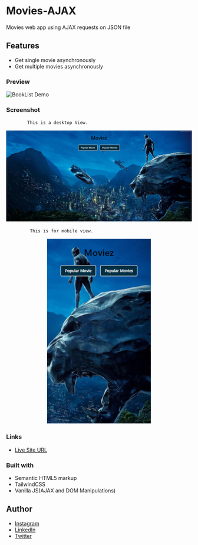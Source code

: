 # Movies-AJAX
Movies web app using AJAX requests on JSON file


## Features
- Get single movie asynchronously
- Get multiple movies asynchronously


### Preview
![BookList Demo](img/BookList.gif)

### Screenshot

            This is a desktop View.

<img src="img/Desktop.png">

             This is for mobile view.

<p align="center">
   <img src="img/mobile.png" height="500px">
  </p>
  
### Links

- [Live Site URL](https://am-moviez.netlify.app/)

### Built with

- Semantic HTML5 markup
- TailwindCSS
- Vanilla JS(AJAX and DOM Manipulations)


## Author

- [Instagram](https://www.instagram.com/albert_sigsbert/)
- [LinkedIn](https://www.linkedin.com/in/albertsigsbert/)
- [Twitter](https://twitter.com/albert_sigsbert)
